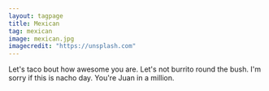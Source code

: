 ```yaml
---
layout: tagpage
title: Mexican
tag: mexican
image: mexican.jpg
imagecredit: "https://unsplash.com"
---
```

Let's taco bout how awesome you are.
Let's not burrito round the bush.
I'm sorry if this is nacho day.
You're Juan in a million.